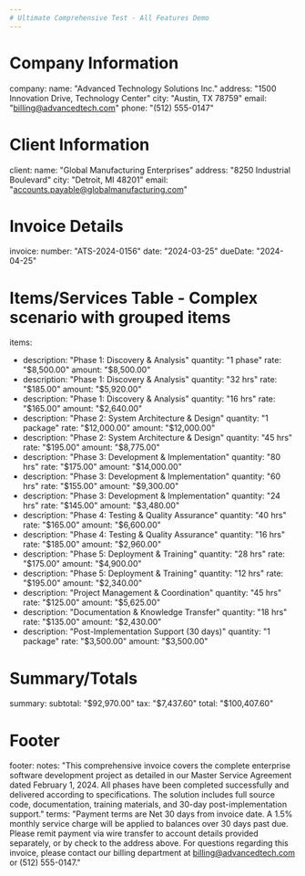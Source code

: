 ```yaml
---
# Ultimate Comprehensive Test - All Features Demo
---
```


# Company Information
company:
  name: "Advanced Technology Solutions Inc."
  address: "1500 Innovation Drive, Technology Center"
  city: "Austin, TX 78759"
  email: "billing@advancedtech.com"
  phone: "(512) 555-0147"

# Client Information
client:
  name: "Global Manufacturing Enterprises"
  address: "8250 Industrial Boulevard"
  city: "Detroit, MI 48201"
  email: "accounts.payable@globalmanufacturing.com"

# Invoice Details
invoice:
  number: "ATS-2024-0156"
  date: "2024-03-25"
  dueDate: "2024-04-25"

# Items/Services Table - Complex scenario with grouped items
items:
  - description: "Phase 1: Discovery & Analysis"
    quantity: "1 phase"
    rate: "$8,500.00"
    amount: "$8,500.00"
  - description: "Phase 1: Discovery & Analysis"
    quantity: "32 hrs"
    rate: "$185.00"
    amount: "$5,920.00"
  - description: "Phase 1: Discovery & Analysis"
    quantity: "16 hrs"
    rate: "$165.00"
    amount: "$2,640.00"
  - description: "Phase 2: System Architecture & Design"
    quantity: "1 package"
    rate: "$12,000.00"
    amount: "$12,000.00"
  - description: "Phase 2: System Architecture & Design"
    quantity: "45 hrs"
    rate: "$195.00"
    amount: "$8,775.00"
  - description: "Phase 3: Development & Implementation"
    quantity: "80 hrs"
    rate: "$175.00"
    amount: "$14,000.00"
  - description: "Phase 3: Development & Implementation"
    quantity: "60 hrs"
    rate: "$155.00"
    amount: "$9,300.00"
  - description: "Phase 3: Development & Implementation"
    quantity: "24 hrs"
    rate: "$145.00"
    amount: "$3,480.00"
  - description: "Phase 4: Testing & Quality Assurance"
    quantity: "40 hrs"
    rate: "$165.00"
    amount: "$6,600.00"
  - description: "Phase 4: Testing & Quality Assurance"
    quantity: "16 hrs"
    rate: "$185.00"
    amount: "$2,960.00"
  - description: "Phase 5: Deployment & Training"
    quantity: "28 hrs"
    rate: "$175.00"
    amount: "$4,900.00"
  - description: "Phase 5: Deployment & Training"
    quantity: "12 hrs"
    rate: "$195.00"
    amount: "$2,340.00"
  - description: "Project Management & Coordination"
    quantity: "45 hrs"
    rate: "$125.00"
    amount: "$5,625.00"
  - description: "Documentation & Knowledge Transfer"
    quantity: "18 hrs"
    rate: "$135.00"
    amount: "$2,430.00"
  - description: "Post-Implementation Support (30 days)"
    quantity: "1 package"
    rate: "$3,500.00"
    amount: "$3,500.00"

# Summary/Totals
summary:
  subtotal: "$92,970.00"
  tax: "$7,437.60"
  total: "$100,407.60"

# Footer
footer:
  notes: "This comprehensive invoice covers the complete enterprise software development project as detailed in our Master Service Agreement dated February 1, 2024. All phases have been completed successfully and delivered according to specifications. The solution includes full source code, documentation, training materials, and 30-day post-implementation support."
  terms: "Payment terms are Net 30 days from invoice date. A 1.5% monthly service charge will be applied to balances over 30 days past due. Please remit payment via wire transfer to account details provided separately, or by check to the address above. For questions regarding this invoice, please contact our billing department at billing@advancedtech.com or (512) 555-0147."